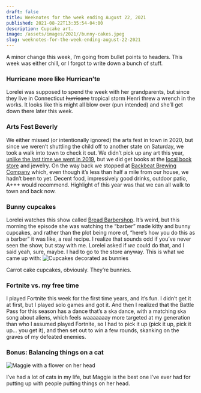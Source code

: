 ```yaml
---
draft: false
title: Weeknotes for the week ending August 22, 2021
published: 2021-08-22T13:35:54-04:00
description: Cupcake art.
image: /assets/images/2021//bunny-cakes.jpeg
slug: weeknotes-for-the-week-ending-august-22-2021
---
```

A minor change this week, I’m going from bullet points to headers. This week was either chill, or I forgot to write down a bunch of stuff.

### Hurricane more like Hurrican’te
Lorelei was supposed to spend the week with her grandparents, but since they live in Connecticut <s>hurricane</s> tropical storm Henri threw a wrench in the works. It looks like this might all blow over (pun intended) and she’ll get down there later this week.

### Arts Fest Beverly
We either missed (or intentionally ignored) the arts fest in town in 2020, but since we weren’t shuttling the child off to another state on Saturday, we took a walk into town to check it out. We didn’t pick up any art this year, [unlike the last time we went in 2019](https://www.builtwith.coffee/blog-posts/2019/06/arts-fest-beverly), but we did get books at the [local book store](https://www.copperdogbooks.com) and jewelry. On the way back we stopped at [Backbeat Brewing Company](https://www.backbeatbrewing.com) which, even though it’s less than half a mile from our house, we hadn’t been to yet. Decent food, impressively good drinks, outdoor patio, A+++ would recommend. Highlight of this year was that we can all walk to town and back now.

### Bunny cupcakes
Lorelei watches this show called [Bread Barbershop](https://www.netflix.com/title/81288010). It’s weird, but this morning the episode she was watching the “barber” made kitty and bunny cupcakes, and rather than the plot being more of, “here’s how you do this as a barber” it was like, a real recipe. I realize that sounds odd if you’ve never seen the show, but stay with me. Lorelei asked if _we_ could do that, and I said yeah, sure, maybe. I had to go to the store anyway. This is what we came up with:
![Cupcakes decorated as bunnies](/assets/images/2021//bunny-cakes.jpeg)

Carrot cake cupcakes, obviously. They’re bunnies.

### Fortnite vs. my free time
I played Fortnite this week for the first time years, and it’s fun. I didn’t get it at first, but I played solo games and got it. And then I realized that the Battle Pass for this season has a dance that’s a ska dance, with a matching ska song about aliens, which feels waaaaaaay more targeted at my generation than who I assumed played Fortnite, so I had to pick it up (pick it up, pick it up… you get it), and then set out to win a few rounds, skanking on the graves of my defeated enemies.

### Bonus: Balancing things on a cat
![Maggie with a flower on her head](/assets/images/2021//maggie-balance.jpeg)

I’ve had a lot of cats in my life, but Maggie is the best one I’ve ever had for putting up with people putting things on her head.
